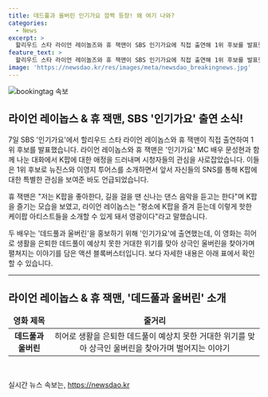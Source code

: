 ```yaml
---
title: 데드풀과 울버린 인기가요 깜짝 등장! 왜 여기 나와?
categories:
  - News
excerpt: >
  할리우드 스타 라이언 레이놀즈와 휴 잭맨이 SBS 인기가요에 직접 출연해 1위 후보를 발표했다. 두 배우는 K팝에 대한 관심을 드러내며 뉴진스와 이영지 투어스를 소개하고, 자신들의 영화 데드풀과 울버린을 홍보했다. 라이언 레이놉스는 SNS를 통해 K팝 아티스트에 관심을 보여주었고, 휴 잭맨은 서울시 홍보대사로 임명된 경력이 있다. 두 배우는 공동 주연을 맡은 영화 데드풀과 울버린의 홍보를 위해 한국을 방문했으며, 영화는 히어로들의 이야기를 담은 액션 블록버스터이다.
feature_text: >
  할리우드 스타 라이언 레이놀즈와 휴 잭맨이 SBS 인기가요에 직접 출연해 1위 후보를 발표했다. 두 배우는 K팝에 대한 관심을 드러내며 뉴진스와 이영지 투어스를 소개하고, 자신들의 영화 데드풀과 울버린을 홍보했다. 라이언 레이놉스는 SNS를 통해 K팝 아티스트에 관심을 보여주었고, 휴 잭맨은 서울시 홍보대사로 임명된 경력이 있다. 두 배우는 공동 주연을 맡은 영화 데드풀과 울버린의 홍보를 위해 한국을 방문했으며, 영화는 히어로들의 이야기를 담은 액션 블록버스터이다.
image: 'https://newsdao.kr/res/images/meta/newsdao_breakingnews.jpg'
---
```


<p><img src="https://newsdao.kr/res/images/meta/newsdao_breakingnews.jpg" alt="bookingtag 속보" /></p>

<h2 data-ke-size="size26">라이언 레이놉스 & 휴 잭맨, SBS '인기가요' 출연 소식! </h2>

<p data-ke-size="size16">7일 SBS '인기가요'에서 할리우드 스타 라이언 레이놉스와 휴 잭맨이 직접 출연하여 1위 후보를 발표했습니다. 라이언 레이놉스와 휴 잭맨은 '인기가요' MC 배우 문성현과 함께 나눈 대화에서 K팝에 대한 애정을 드러내며 시청자들의 관심을 사로잡았습니다. 이들은 1위 후보로 뉴진스와 이영지 투어스를 소개하면서 앞서 자신들의 SNS를 통해 K팝에 대한 특별한 관심을 보여준 바도 언급되었습니다.

휴 잭맨은 "저는 K팝을 좋아한다, 길을 걸을 땐 신나는 댄스 음악을 듣고는 한다"며 K팝을 즐기는 모습을 보였고, 라이언 레이놉스는 "평소에 K팝을 즐겨 듣는데 이렇게 핫한 케이팝 아티스트들을 소개할 수 있게 돼서 영광이다"라고 말했습니다.

두 배우는 '데드풀과 울버린'을 홍보하기 위해 '인기가요'에 출연했는데, 이 영화는 히어로 생활을 은퇴한 데드풀이 예상치 못한 거대한 위기를 맞아 상극인 울버린을 찾아가며 펼쳐지는 이야기를 담은 액션 블록버스터입니다. 보다 자세한 내용은 아래 표에서 확인할 수 있습니다.</p>

<hr>

<h2 data-ke-size="size26">라이언 레이놉스 & 휴 잭맨, '데드풀과 울버린' 소개</h2>

<table>
  <thead>
    <tr>
      <td style="text-align: center; height: 17px;"><b>영화 제목</b></td>
      <td style="text-align: center; height: 17px;"><b>줄거리</b></td>
    </tr>
  </thead>
  <tbody>
    <tr>
      <td style="text-align: center; height: 17px;"><b>데드풀과 울버린</b></td>
      <td style="text-align: center; height: 17px;">히어로 생활을 은퇴한 데드풀이 예상치 못한 거대한 위기를 맞아 상극인 울버린을 찾아가며 벌어지는 이야기</td>
    </tr>
  </tbody>
</table>

<p data-ke-size="size16">&nbsp;</p>
실시간 뉴스 속보는, <a href="https://newsdao.kr" rel="dofollow">https://newsdao.kr</a>


